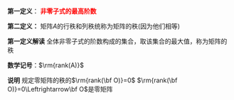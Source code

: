 **第一定义**：
<font color=red>**非零子式的最高阶数**</font>

**第二定义：**
矩阵$A$的行秩和列秩统称为矩阵的秩(因为他们相等)

**第一定义解读**
全体非零子式的阶数构成的集合，取该集合的最大值，称为矩阵的秩

**数学记号**：$\rm{rank(A)}$

**说明**
规定零矩阵的秩的$\rm{rank(\bf O)}=0$
$\rm{rank(\bf O)}=0\Leftrightarrow\bf O$是零矩阵
